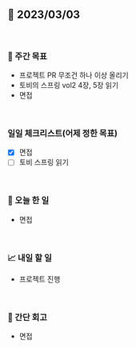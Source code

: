 ## 📅 2023/03/03

<br/>

### 🏹 주간 목표

- 프로젝트 PR 무조건 하나 이상 올리기
- 토비의 스프링 vol2 4장, 5장 읽기
- 면접

<br/>

### 일일 체크리스트(어제 정한 목표)

- [x] 면접
- [ ] 토비 스프링 읽기

<br/>

### 💯 오늘 한 일

- 면접

<br/>

### 📈 내일 할 일

- 프로젝트 진행

<br/>

### 🧐 간단 회고

- 면접
